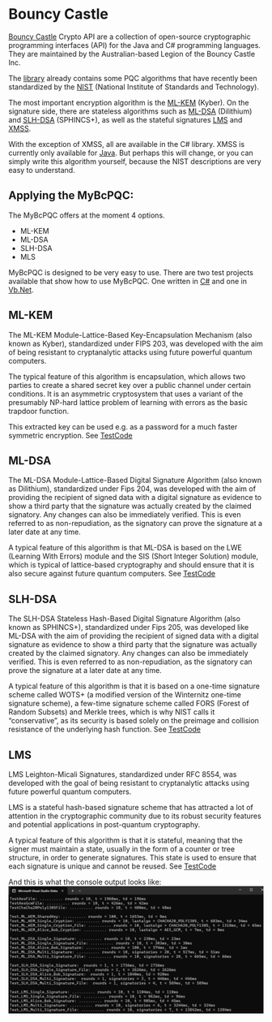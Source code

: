 # Bouncy Castle

[Bouncy Castle](https://www.bouncycastle.org) Crypto API are a collection of open-source cryptographic programming interfaces (API) for the Java and C# programming languages. They are maintained by the Australian-based Legion of the Bouncy Castle Inc.

The [library](https://www.bouncycastle.org) already contains some PQC algorithms that have recently been standardized by the [NIST](https://csrc.nist.gov/projects/post-quantum-cryptography) (National Institute of Standards and Technology).

The most important encryption algorithm is the [ML-KEM](https://csrc.nist.gov/pubs/fips/203/final) (Kyber). On the signature side, there are stateless algorithms such as [ML-DSA](https://csrc.nist.gov/pubs/fips/204/final) (Dilithium) and [SLH-DSA](https://csrc.nist.gov/pubs/fips/205/final) (SPHINCS+), as well as the stateful signatures [LMS](https://datatracker.ietf.org/doc/html/rfc8554) and [XMSS](https://datatracker.ietf.org/doc/html/rfc8391).

With the exception of XMSS, all are available in the C# library. XMSS is currently only available for [Java](https://www.bouncycastle.org/documentation/specification_interoperability/). But perhaps this will change, or you can simply write this algorithm yourself, because the NIST descriptions are very easy to understand.

## Applying the MyBcPQC:
The MyBcPQC offers at the moment 4 options.
 - ML-KEM
 - ML-DSA
 - SLH-DSA
 - MLS

MyBcPQC is designed to be very easy to use. There are two test projects available that show how to use MyBcPQC. One written in [C#](https://github.com/michelenatale/Cryptography/tree/main/PQC/BouncyCastle/MyBcPQC/TestMyBcPQC) and one in [Vb.Net](https://github.com/michelenatale/Cryptography/tree/main/PQC/BouncyCastle/MyBcPQC/TestMyBcPQCVb). 

## ML-KEM 

The ML-KEM Module-Lattice-Based Key-Encapsulation Mechanism (also known as Kyber), standardized under FIPS 203, was developed with the aim of being resistant to cryptanalytic attacks using future powerful quantum computers.

The typical feature of this algorithm is encapsulation, which allows two parties to create a shared secret key over a public channel under certain conditions. It is an asymmetric cryptosystem that uses a variant of the presumably NP-hard lattice problem of learning with errors as the basic trapdoor function.

This extracted key can be used e.g. as a password for a much faster symmetric encryption. See [TestCode](https://github.com/michelenatale/Cryptography/blob/main/PQC/BouncyCastle/MyBcPQC/TestMyBcPQC/TestBcPqcCryption/Test-ML-KEM/Test-ML-KEM.cs)

## ML-DSA

The ML-DSA Module-Lattice-Based Digital Signature Algorithm (also known as Dilithium), standardized under Fips 204, was developed with the aim of providing the recipient of signed data with a digital signature as evidence to show a third party that the signature was actually created by the claimed signatory. Any changes can also be immediately verified. This is even referred to as non-repudiation, as the signatory can prove the signature at a later date at any time.

A typical feature of this algorithm is that ML-DSA is based on the LWE (Learning With Errors) module and the SIS (Short Integer Solution) module, which is typical of lattice-based cryptography and should ensure that it is also secure against future quantum computers. See [TestCode](https://github.com/michelenatale/Cryptography/tree/main/PQC/BouncyCastle/MyBcPQC/TestMyBcPQC/TestBcPqcSignatur/Stateless/Test-ML-DSA)

## SLH-DSA

The SLH-DSA Stateless Hash-Based Digital Signature Algorithm (also known as SPHINCS+), standardized under Fips 205, was developed like ML-DSA with the aim of providing the recipient of signed data with a digital signature as evidence to show a third party that the signature was actually created by the claimed signatory. Any changes can also be immediately verified. This is even referred to as non-repudiation, as the signatory can prove the signature at a later date at any time.

A typical feature of this algorithm is that it is based on a one-time signature scheme called WOTS+ (a modified version of the Winternitz one-time signature scheme), a few-time signature scheme called FORS (Forest of Random Subsets) and Merkle trees, which is why NIST calls it “conservative”, as its security is based solely on the preimage and collision resistance of the underlying hash function. See [TestCode](https://github.com/michelenatale/Cryptography/blob/main/PQC/BouncyCastle/MyBcPQC/TestMyBcPQC/TestBcPqcSignatur/Stateless/Test-SLH-DSA/Test-SLH-DSA.cs)

## LMS

LMS Leighton-Micali Signatures, standardized under RFC 8554, was developed with the goal of being resistant to cryptanalytic attacks using future powerful quantum computers.

LMS is a stateful hash-based signature scheme that has attracted a lot of attention in the cryptographic community due to its robust security features and potential applications in post-quantum cryptography.

A typical feature of this algorithm is that it is stateful, meaning that the signer must maintain a state, usually in the form of a counter or tree structure, in order to generate signatures. This state is used to ensure that each signature is unique and cannot be reused. See [TestCode](https://github.com/michelenatale/Cryptography/blob/main/PQC/BouncyCastle/MyBcPQC/TestMyBcPQC/TestBcPqcSignatur/Stateful/Test-LMS/Test-LMS.cs)

And this is what the console output looks like:
![](https://github.com/michelenatale/Cryptography/blob/main/PQC/BouncyCastle/MyBcPQC/Documentation/test.png)

